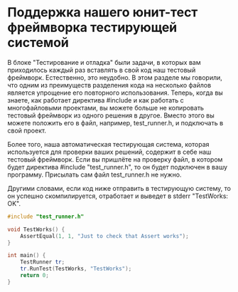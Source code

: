# Поддержка нашего юнит-тест фреймворка тестирующей системой
В блоке "Тестирование и отладка" были задачи, в которых вам  приходилось каждый раз вставлять в свой код наш тестовый фреймворк.  Естественно, это неудобно. В этом разделе мы говорили, что одним из  преимуществ разделения кода на несколько файлов является упрощение его  повторного использования. Теперь, когда вы знаете, как работает  директива #include и как работать с многофайловыми  проектами, вы можете больше не копировать тестовый фреймворк из одного  решения в другое. Вместо этого вы можете положить его в файл, например,  test_runner.h, и подключать в свой проект.

Более того, наша автоматическая тестирующая система, которая  используется для проверки ваших решений, содержит в себе наш тестовый  фреймворк. Если вы пришлёте на проверку файл, в котором будет директива #include "test_runner.h", то он будет подключен в вашу программу. Присылать сам файл test_runner.h не нужно.

Другими словами, если код ниже отправить в тестирующую систему, то он  успешно скомпилируется, отработает и выведет в stderr "TestWorks: OK".
```c++
#include "test_runner.h"

void TestWorks() {
    AssertEqual(1, 1, "Just to check that Assert works");
}

int main() {
    TestRunner tr;
    tr.RunTest(TestWorks, "TestWorks");
    return 0;
}
```
